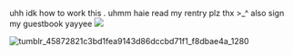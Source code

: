 
uhh idk how to work this . uhmm haie read my rentry plz thx >_^ also sign my guestbook yayyee ![](https://pixels.crd.co/assets/images/gallery22/d2d8f056.gif?v=1987e5e0)

![tumblr_45872821c3bd1fea9143d86dccbd71f1_f8dbae4a_1280](https://github.com/wonderlandsekai/wonderlandsekai/assets/130927697/e6d96bfe-ac68-4e83-8b47-b493faca9d20)


